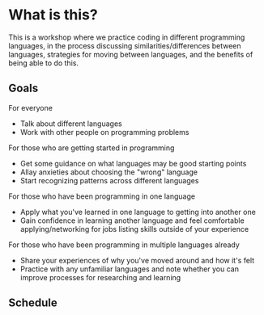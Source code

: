 # What is this?
This is a workshop where we practice coding in different programming languages, in the process discussing similarities/differences between languages, strategies for moving between languages, and the benefits of being able to do this.

## Goals
For everyone
- Talk about different languages
- Work with other people on programming problems

For those who are getting started in programming
- Get some guidance on what languages may be good starting points
- Allay anxieties about choosing the "wrong" language
- Start recognizing patterns across different languages

For those who have been programming in one language
- Apply what you've learned in one language to getting into another one
- Gain confidence in learning another language and feel comfortable applying/networking for jobs listing skills outside of your experience

For those who have been programming in multiple languages already
- Share your experiences of why you've moved around and how it's felt
- Practice with any unfamiliar languages and note whether you can improve processes for researching and learning

## Schedule

